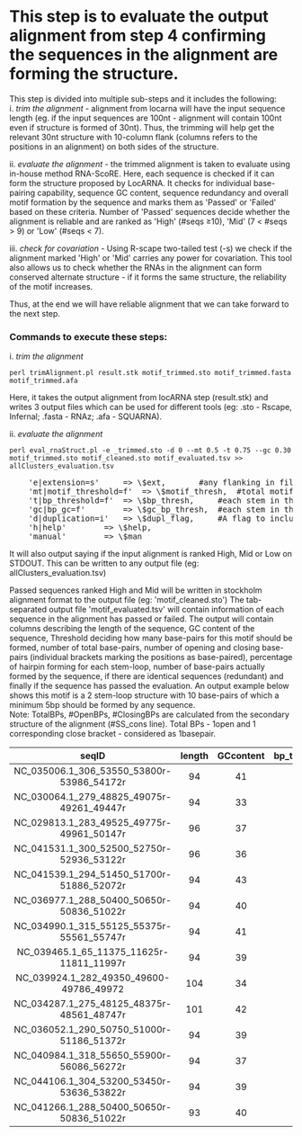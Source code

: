 # This step is to evaluate the output alignment from step 4 confirming the sequences in the alignment are forming the structure.

This step is divided into multiple sub-steps and it includes the following:  
i. _trim the alignment_ - alignment from locarna will have the input sequence length (eg. if the input sequences are 100nt - alignment will contain 100nt even if structure is formed of 30nt). Thus, the trimming will help get the relevant 30nt structure with 10-column flank (columns refers to the positions in an alignment) on both sides of the structure.  

ii.  _evaluate the alignment_ - the trimmed alignment is taken to evaluate using in-house method RNA-ScoRE. Here, each sequence is checked if it can form the structure proposed by LocARNA. It checks for individual base-pairing capability, sequence GC content, sequence redundancy and overall motif formation by the sequence and marks them as 'Passed' or 'Failed' based on these criteria. Number of 'Passed' sequences decide whether the alignment is reliable and are ranked as 'High' (#seqs ≥10), 'Mid' (7 < #seqs > 9) or 'Low' (#seqs < 7).  

iii. _check for covariation_ - Using R-scape two-tailed test (-s) we check if the alignment marked 'High' or 'Mid' carries any power for covariation. This tool also allows us to check whether the RNAs in the alignment can form conserved alternate structure - if it forms the same structure, the reliability of the motif increases.  

Thus, at the end we will have reliable alignment that we can take forward to the next step.  

### Commands to execute these steps:
i. _trim the alignment_

	perl trimAlignment.pl result.stk motif_trimmed.sto motif_trimmed.fasta motif_trimmed.afa

Here, it takes the output alignment from locARNA step (result.stk) and writes 3 output files which can be used for different tools (eg: .sto - Rscape, Infernal; .fasta - RNAz; .afa - SQUARNA).  

ii. _evaluate the alignment_

	perl eval_rnaStruct.pl -e _trimmed.sto -d 0 --mt 0.5 -t 0.75 --gc 0.30 motif_trimmed.sto motif_cleaned.sto motif_evaluated.tsv >> allClusters_evaluation.tsv

<pre>
	'e|extension=s'		=> \$ext, 		#any flanking in filename that should be replaced. mandatory to remove .sto from extension - to obtain clean output filename (Here, in this example '_trimmed.sto' from input filename (motif_trimmed.sto) has to be removed.
	'mt|motif_threshold=f'	=> \$motif_thresh, 	#total motif threshold [0.0-1.0] => set to 0.5 for evaluation/cleaning step
	't|bp_threshold=f'	=> \$bp_thresh, 	#each stem in the motif should have x% of base-pairs [0.0-1.0] => set to 0.75 for evaluation/cleaning step
	'gc|bp_gc=f'		=> \$gc_bp_thresh, 	#each stem in the motif should have x% of GC/CG base-pairs [0.0-1.0] -> set to 0.30
	'd|duplication=i'	=> \$dupl_flag,		#A flag to include duplications in the alignment and all the calculations: 0: duplications OFF - removes duplicationsand 1: duplications ON, retains duplications in the alignment
	'h|help'		=> \$help,
	'manual'		=> \$man
</pre>

It will also output saying if the input alignment is ranked High, Mid or Low on STDOUT. This can be written to any output file (eg: allClusters_evaluation.tsv)

Passed sequences ranked High and Mid will be written in stockholm alignment format to the output file (eg: 'motif_cleaned.sto')
The tab-separated output file 'motif_evaluated.tsv' will contain information of each sequence in the alignment has passed or failed. The output will contain columns describing the length of the sequence, GC content of the sequence, Threshold deciding how many base-pairs for this motif should be formed, number of total base-pairs, number of opening and closing base-pairs (individual brackets marking the positions as base-paired), percentage of hairpin forming for each stem-loop, number of base-pairs actually formed by the sequence, if there are identical sequences (redundant) and finally if the sequence has passed the evaluation. An output example below shows this motif is a 2 stem-loop structure with 10 base-pairs of which a minimum 5bp should be formed by any sequence.  
Note: TotalBPs, #OpenBPs, #ClosingBPs are calculated from the secondary structure of the alignment (#SS_cons line). Total BPs - 1open and 1 corresponding close bracket - considered as 1basepair. 

| seqID| length | GCcontent | bp_threshold | TotalBPs | #OpenBPs | #ClosingBPs | HairpinBPs_per | #BPsActuallyForming| RedundantRNAcandidates|Evaluation
|:-------------------------------------------:|:------:|:---------:|:------------:|:--------:|:--------:|:-----------:|:--------------:|:--------------------:|:-----------------------------------------:|:--------:|
| NC_035006.1_306_53550_53800r-53986_54172r|94|41|5|10|10|10|60.00,100.00,|5||Passed
| NC_030064.1_279_48825_49075r-49261_49447r|94|33|5|10|10|10|60.00,60.00,|0||Fail
| NC_029813.1_283_49525_49775r-49961_50147r|96|37|5|10|10|10|40.00,60.00,|0||Fail
| NC_041531.1_300_52500_52750r-52936_53122r|96|36|5|10|10|10|60.00,40.00,|0||Fail
| NC_041539.1_294_51450_51700r-51886_52072r|94|43|5|10|10|10|100.00,100.00,|10||Passed
| NC_036977.1_288_50400_50650r-50836_51022r|94|40|5|10|10|10|80.00,100.00,|9||Passed
| NC_034990.1_315_55125_55375r-55561_55747r|94|41|5|10|10|10|80.00,100.00,|9||Passed
| NC_039465.1_65_11375_11625r-11811_11997r|94|39|5|10|10|10|100.00,100.00,|10||Passed
| NC_039924.1_282_49350_49600-49786_49972|104|34|5|10|10|10|80.00,60.00,|4||Fail
| NC_034287.1_275_48125_48375r-48561_48747r|101|42|5|10|8|10|40.00,0.00,|0||Fail
| NC_036052.1_290_50750_51000r-51186_51372r|94|39|5|10|10|10|100.00,100.00,|10||Passed
| NC_040984.1_318_55650_55900r-56086_56272r|94|37|5|10|10|10|80.00,100.00,|9|NC_035566.1_301_52675_52925r-53111_53297r|Passed
| NC_044106.1_304_53200_53450r-53636_53822r|94|39|5|10|10|10|100.00,100.00,|10||Passed
| NC_041266.1_288_50400_50650r-50836_51022r|93|40|5|10|10|10|80.00,80.00,|8||Passed
